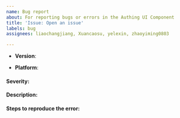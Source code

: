 ```yaml
---
name: Bug report
about: For reporting bugs or errors in the Authing UI Component
title: 'Issue: Open an issue'
labels: bug
assignees: liaochangjiang, Xuancaosu, yelexin, zhaoyiming0803

---
```


<!--
Thank you for reporting an issue.

This issue tracker is for bugs found within the Authing.

If you are asking a question about how to use Authing, please go: 

https://docs.authing.cn/v2/

https://forum.authing.cn/

Otherwise please fill in as much of the template below as possible.
-->

- **Version**:
<!--
Check package.json、node、npm version
-->

- **Platform**:
<!--
Output of `uname -a` (UNIX), or version and 32 or 64-bit (Windows). If using in a Browser, please share the browser version as well
-->

#### Severity:
<!--
One of following:
  Critical - System crash, application panic.
  High - The main functionality of the application does not work, API breakage, repo format breakage, etc.
  Medium - A non-essential functionality does not work, performance issues, etc.
  Low - An optional functionality does not work.
  Very Low - Translation or documentation mistake. Something that won't give anyone a bad day.
-->

#### Description:
<!--
- What you did
- What happened
- What you expected to happen
-->

#### Steps to reproduce the error:
<!--
If possible, please provide code or github repo that demonstrates the problem, keeping it as simple and free of external dependencies as you are able
-->
